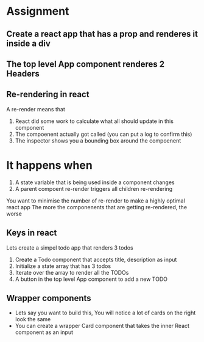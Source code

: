 # Assignment

## Create a react app that has a prop and renderes it inside a div

## The top level App component renderes 2 Headers

## Re-rendering in react

A re-render means that

1. React did some work to calculate what all should update in this component
2. The compoenent actually got called (you can put a log to confirm this)
3. The inspector shows you a bounding box around the compoenent

# It happens when

1. A state variable that is being used inside a component changes
2. A parent compoent re-render triggers all children re-rendering

You want to minimise the number of re-render to make a highly optimal react app
The more the componenents that are getting re-rendered, the worse

## Keys in react

Lets create a simpel todo app that renders 3 todos

1. Create a Todo component that accepts title, description as input
2. Initialize a state array that has 3 todos
3. Iterate over the array to render all the TODOs
4. A button in the top level App component to add a new TODO

## Wrapper components

- Lets say you want to build this,
  You will notice a lot of cards on the right look the same
- You can create a wrapper Card component that takes the inner React component as an input
